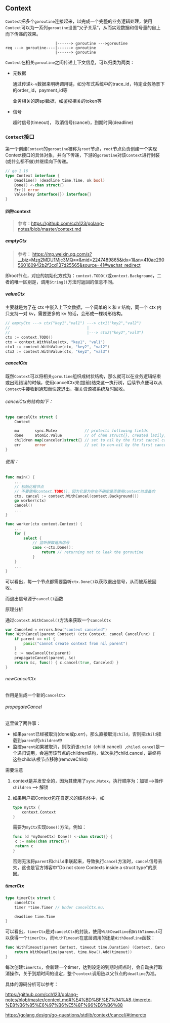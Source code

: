 ## Context

`Context`把多个`goroutine`连接起来，以完成一个完整的业务逻辑处理，使用`Context`可以为一系列`goroutine`设置“父子关系”，从而实现数据和信号量的自上而下传递的效果。

~~~shell
                      |------> goroutine --->goroutine
req ---> goroutine----|------> goroutine
                      |------> goroutine
~~~

`Context`在相关`goroutine`之间传递上下文信息，可以归类为两类：

+ 元数据

  通过传递`k-v`数据来明确调用链，如分布式系统中的trace_id，特定业务场景下的order_id，payment_id等

  业务相关的跨api数据，如鉴权相关的token等

+ 信号

  超时信号(timeout)， 取消信号(cancel)，到期时间(deadline)

### `Context`接口

第一个创建`Context`的`goroutine`被称为`root`节点，`root`节点负责创建一个实现Context接口的具体对象，并向下传递，下游的`goroutine`对该`Context`进行封装(或什么都不做)并继续向下传递。

~~~go
// go 1.16
type Context interface {
    Deadline() (deadline time.Time, ok bool)
    Done() <-chan struct{}
    Err() error
    Value(key interface{}) interface{}
}
~~~

#### 四种context

> 参考：https://github.com/cch123/golang-notes/blob/master/context.md

##### emptyCtx

> 参考： https://mp.weixin.qq.com/s?__biz=Mzg2MDU1Mjc3MQ==&mid=2247489865&idx=1&sn=410ac290560160942b2f3cd137d25565&source=41#wechat_redirect

即root节点，对应的初始化方式为：`context.TODO()`或`context.Background`，二者的唯一区别是，调用`String()`方法时返回的信息不同。

##### valueCtx

主要就是为了在 ctx 中嵌入上下文数据，一个简单的 k 和 v 结构，同一个 ctx 内只支持一对 kv，需要更多的 kv 的话，会形成一棵树形结构。

~~~go
// emptyCtx ---> ctx("key1","val1") ---> ctx1("key2","val2")
//                                  |
//									|---> ctx2("key2","val3")
ctx := context.TODO()
ctx = context.WithValue(ctx, "key1", "val1")
ctx1 := context.WithValue(ctx, "key2", "val2")
ctx2 := context.WithValue(ctx, "key2", "val3")
~~~

##### cancelCtx

既然`Context`可以将相关`goroutine`组织成树状结构，那么就可以在业务逻辑结束或出现错误的时候，使用cancelCtx来(提前)结束这一执行树，后续节点便可以从`Context`中接收到通知而快速退出，相关资源被系统及时回收。

###### cancelCtx的结构如下：

~~~go
type cancelCtx struct {
	Context

	mu       sync.Mutex            // protects following fields
	done     atomic.Value          // of chan struct{}, created lazily, closed by first cancel call
	children map[canceler]struct{} // set to nil by the first cancel call
	err      error                 // set to non-nil by the first cancel call
}
~~~

###### 使用：

~~~~go
func main() {
    ...
    // 初始化根节点
    // 不要使用context.TODO()，因为它是为你在不确定是否使用context时准备的
    ctx, cancel := context.WithCancel(context.Background())
    go worker(ctx)
    cancel()
    ...
}

func worker(ctx context.Context) {
    ...
    for {
        select {
            // 监听获取退出信号
            case <-ctx.Done():
            	return // returning not to leak the goroutine
			}
    }
    ...
}
~~~~

可以看出，每一个节点都需要监听`ctx.Done()`以获取退出信号，从而被系统回收。

而退出信号源于`cancel()`函数

原理分析

通过`context.WithCancel()`方法来获取一个`cancelCtx`

~~~go
var Canceled = errors.New("context canceled")
func WithCancel(parent Context) (ctx Context, cancel CancelFunc) {
	if parent == nil {
		panic("cannot create context from nil parent")
	}
	c := newCancelCtx(parent)
	propagateCancel(parent, &c)
	return &c, func() { c.cancel(true, Canceled) }
}
~~~

###### newCancelCtx

作用是生成一个新的`cancelCtx`

###### propagateCancel

这里做了两件事：

+ 如果`parent`已经被取消(done或p.err)，那么直接取消`child`，否则把`child`挂载到`parent`的`children`中
+ 监控`parent`如果被取消，则取消该`child`（child.cancel）,`chiled.cancel`是一个递归调用，会遍历该节点的children结构，依次执行child.cancel，最终将这些child从根节点移除(removeChild)

需要注意

1. context是并发安全的，因为其使用了`sync.Mutex`，执行顺序为：加锁-->操作`children` --> 解锁

2. 如果用户把Context包在自定义的结构体中，如

   ~~~go
   type myCtx {
       context.Context
   }
   ~~~

   需要为`myCtx`实现`Done()`方法，例如：

   ~~~go
   func (d *myDoneCtx) Done() <-chan struct{} {
   	c := make(chan struct{})
   	return c
   }
   ~~~

   否则无法将`parent`和`child`串联起来，导致执行`cancel`方法时，`cancel`信号丢失，这也是官方博客中"Do not store Contexts inside a struct type"的原因。

##### timerCtx

~~~go
type timerCtx struct {
	cancelCtx
	timer *time.Timer // Under cancelCtx.mu.

	deadline time.Time
}
~~~

可以看出，`timerCtx`是对`cancelCtx`的封装，使用`WithDeadline`和`WithTimeout`可以获得一个`timerCtx`，而`WithTimeout`在底层调用的还是`WithDeadline`函数：

~~~go
func WithTimeout(parent Context, timeout time.Duration) (Context, CancelFunc) {
	return WithDeadline(parent, time.Now().Add(timeout))
}
~~~

每次创建`timerCtx`，会新建一个timer，达到设定的到期时间点时，会自动执行取消操作，关于到期时间的设定，整个`context`调用链以父节点的`deadline`为准。

具体的源码分析可以参考：

https://github.com/cch123/golang-notes/blob/master/context.md#%E4%BD%BF%E7%94%A8-timerctx-%E8%B6%85%E6%97%B6%E5%8F%96%E6%B6%88

https://golang.design/go-questions/stdlib/context/cancel/#timerctx